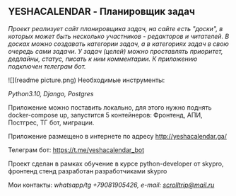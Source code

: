 ## YESHACALENDAR - Планировщик задач

*Проект реализует сайт планировщика задач, на сайте есть "доски", в которых может быть
несколько участников - редакторов и читателей. В досках можно создавать категории задач, 
а в категориях задач в свою очередь сами задачи.
У задач (целей) можно проставлять приоритет, дедлайны, статус, писать к ним комментарии. 
К приложению подключен телеграм бот.*

![](readme picture.png)
Необходимые инструменты:

*Python3.10, Django, Postgres*

Приложение можно поставить локально, для этого нужно поднять docker-compose up, запустится 5 контейнеров:
Фронтенд, АПИ, Постгрес, ТГ бот, миграции.

Приложение размещено в интернете по адресу http://yeshacalendar.ga/

Телеграм бот: https://t.me/yeshacalendar_bot

Проект сделан в рамках обучение в курсе python-developer от skypro, фронтенд стенд разработан
разработчиками skypro


Мои контакты:
*whatsapp/tg +79081905426, e-mail: scrolltrip@mail.ru*